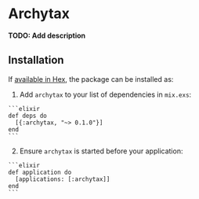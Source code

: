 # Archytax

**TODO: Add description**

## Installation

If [available in Hex](https://hex.pm/docs/publish), the package can be installed as:

  1. Add `archytax` to your list of dependencies in `mix.exs`:

    ```elixir
    def deps do
      [{:archytax, "~> 0.1.0"}]
    end
    ```

  2. Ensure `archytax` is started before your application:

    ```elixir
    def application do
      [applications: [:archytax]]
    end
    ```

